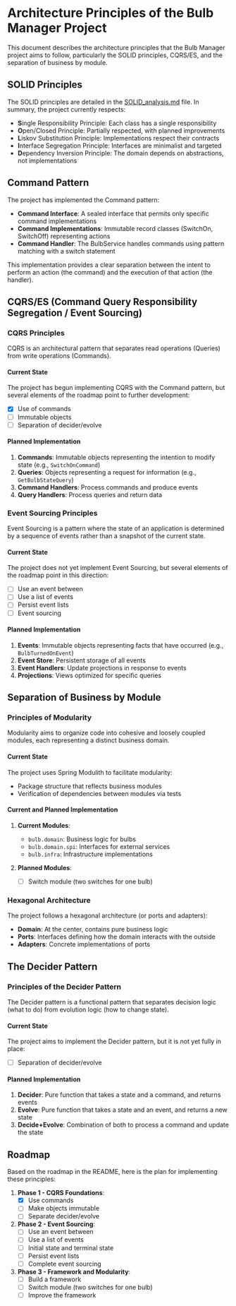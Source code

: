 # Architecture Principles of the Bulb Manager Project

This document describes the architecture principles that the Bulb Manager project aims to follow, particularly the SOLID principles, CQRS/ES, and the separation of business by module.

## SOLID Principles

The SOLID principles are detailed in the [SOLID_analysis.md](SOLID_analysis.md) file. In summary, the project currently respects:

- **S**ingle Responsibility Principle: Each class has a single responsibility
- **O**pen/Closed Principle: Partially respected, with planned improvements
- **L**iskov Substitution Principle: Implementations respect their contracts
- **I**nterface Segregation Principle: Interfaces are minimalist and targeted
- **D**ependency Inversion Principle: The domain depends on abstractions, not implementations

## Command Pattern

The project has implemented the Command pattern:

- **Command Interface**: A sealed interface that permits only specific command implementations
- **Command Implementations**: Immutable record classes (SwitchOn, SwitchOff) representing actions
- **Command Handler**: The BulbService handles commands using pattern matching with a switch statement

This implementation provides a clear separation between the intent to perform an action (the command) and the execution of that action (the handler).

## CQRS/ES (Command Query Responsibility Segregation / Event Sourcing)

### CQRS Principles

CQRS is an architectural pattern that separates read operations (Queries) from write operations (Commands).

#### Current State
The project has begun implementing CQRS with the Command pattern, but several elements of the roadmap point to further development:
- [X] Use of commands
- [ ] Immutable objects
- [ ] Separation of decider/evolve

#### Planned Implementation
1. **Commands**: Immutable objects representing the intention to modify state (e.g., `SwitchOnCommand`)
2. **Queries**: Objects representing a request for information (e.g., `GetBulbStateQuery`)
3. **Command Handlers**: Process commands and produce events
4. **Query Handlers**: Process queries and return data

### Event Sourcing Principles

Event Sourcing is a pattern where the state of an application is determined by a sequence of events rather than a snapshot of the current state.

#### Current State
The project does not yet implement Event Sourcing, but several elements of the roadmap point in this direction:
- [ ] Use an event between
- [ ] Use a list of events
- [ ] Persist event lists
- [ ] Event sourcing

#### Planned Implementation
1. **Events**: Immutable objects representing facts that have occurred (e.g., `BulbTurnedOnEvent`)
2. **Event Store**: Persistent storage of all events
3. **Event Handlers**: Update projections in response to events
4. **Projections**: Views optimized for specific queries

## Separation of Business by Module

### Principles of Modularity

Modularity aims to organize code into cohesive and loosely coupled modules, each representing a distinct business domain.

#### Current State
The project uses Spring Modulith to facilitate modularity:
- Package structure that reflects business modules
- Verification of dependencies between modules via tests

#### Current and Planned Implementation
1. **Current Modules**:
   - `bulb.domain`: Business logic for bulbs
   - `bulb.domain.spi`: Interfaces for external services
   - `bulb.infra`: Infrastructure implementations

2. **Planned Modules**:
   - [ ] Switch module (two switches for one bulb)

### Hexagonal Architecture

The project follows a hexagonal architecture (or ports and adapters):
- **Domain**: At the center, contains pure business logic
- **Ports**: Interfaces defining how the domain interacts with the outside
- **Adapters**: Concrete implementations of ports

## The Decider Pattern

### Principles of the Decider Pattern

The Decider pattern is a functional pattern that separates decision logic (what to do) from evolution logic (how to change state).

#### Current State
The project aims to implement the Decider pattern, but it is not yet fully in place:
- [ ] Separation of decider/evolve

#### Planned Implementation
1. **Decider**: Pure function that takes a state and a command, and returns events
2. **Evolve**: Pure function that takes a state and an event, and returns a new state
3. **Decide+Evolve**: Combination of both to process a command and update the state

## Roadmap

Based on the roadmap in the README, here is the plan for implementing these principles:

1. **Phase 1 - CQRS Foundations**:
   - [X] Use commands
   - [ ] Make objects immutable
   - [ ] Separate decider/evolve

2. **Phase 2 - Event Sourcing**:
   - [ ] Use an event between
   - [ ] Use a list of events
   - [ ] Initial state and terminal state
   - [ ] Persist event lists
   - [ ] Complete event sourcing

3. **Phase 3 - Framework and Modularity**:
   - [ ] Build a framework
   - [ ] Switch module (two switches for one bulb)
   - [ ] Improve the framework
